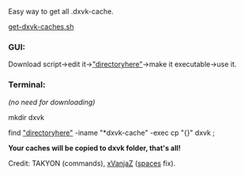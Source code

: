 Easy way to get all .dxvk-cache.

[get-dxvk-caches.sh](https://github.com/begin-theadventure/dxvk-caches/releases/download/1.0.1/get-dxvk-caches.sh)

### GUI:

Download script->edit it->["directoryhere"](https://github.com/begin-theadventure/dxvk-caches#directories)->make it executable->use it.

### Terminal:

_(no need for downloading)_

mkdir dxvk

find ["directoryhere"](https://github.com/begin-theadventure/dxvk-caches#directories) -iname "*dxvk-cache" -exec cp "{}" dxvk \;

**Your caches will be copied to dxvk folder, that's all!**

Credit: TAKYON (commands), [xVanjaZ](https://github.com/xVanjaZ) ([spaces](https://github.com/begin-theadventure/dxvk-caches/commit/38b1e941d7705a4577d39274bb4072e1e39b34e0) fix).
